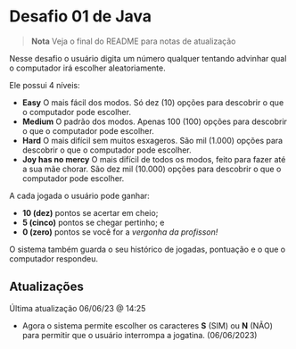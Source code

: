 # Desafio 01 de Java
> **Nota**
> Veja o final do README para notas de atualização

Nesse desafio o usuário digita um número qualquer tentando advinhar qual o computador irá escolher aleatoriamente.

Ele possui 4 níveis:

- **Easy** O mais fácil dos modos. Só dez (10) opções para descobrir o que o computador pode escolher.
- **Medium** O padrão dos modos. Apenas 100 (100) opções para descobrir o que o computador pode escolher.
- **Hard**  O mais difícil sem muitos esxageros. São mil (1.000) opções para descobrir o que o computador pode escolher.
- **Joy has no mercy** O mais difícil de todos os modos, feito para fazer até a sua mãe chorar. São dez mil (10.000) opções para descobrir o que o computador pode escolher.

A cada jogada o usuário pode ganhar:
- **10 (dez)** pontos se acertar em cheio;
- **5 (cinco)** pontos se chegar pertinho; e
- **0 (zero)** pontos se você for a *vergonha da profisson!*

O sistema também guarda o seu histórico de jogadas, pontuação e o que o computador respondeu.

## Atualizações
Última atualização 06/06/23 @ 14:25
- Agora o sistema permite escolher os caracteres **S** (SIM) ou **N** (NÃO) para permitir que o usuário interrompa a jogatina. (06/06/2023)